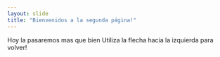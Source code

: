 ```yaml
---
layout: slide
title: "Bienvenidos a la segunda página!"
---
```

Hoy la pasaremos mas que bien
Utiliza la flecha hacia la izquierda para volver!
